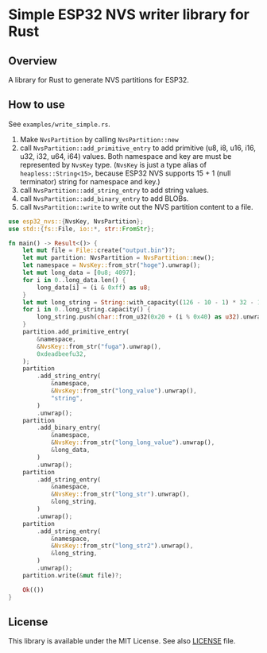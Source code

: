 # Simple ESP32 NVS writer library for Rust

## Overview

A library for Rust to generate NVS partitions for ESP32.

## How to use

See `examples/write_simple.rs`.

1. Make `NvsPartition` by calling `NvsPartition::new`
3. call `NvsPartition::add_primitive_entry` to add primitive (u8, i8, u16, i16, u32, i32, u64, i64) values. 
Both namespace and key are must be represented by `NvsKey` type. (`NvsKey` is just a type alias of `heapless::String<15>`, because ESP32 NVS supports 15 + 1 (null terminator) string for namespace and key.)
4. call `NvsPartition::add_string_entry` to add string values.
5. call `NvsPartition::add_binary_entry` to add BLOBs.
6. call `NvsPartition::write` to write out the NVS partition content to a file.

```rust
use esp32_nvs::{NvsKey, NvsPartition};
use std::{fs::File, io::*, str::FromStr};

fn main() -> Result<()> {
    let mut file = File::create("output.bin")?;
    let mut partition: NvsPartition = NvsPartition::new();
    let namespace = NvsKey::from_str("hoge").unwrap();
    let mut long_data = [0u8; 4097];
    for i in 0..long_data.len() {
        long_data[i] = (i & 0xff) as u8;
    }
    let mut long_string = String::with_capacity((126 - 10 - 1) * 32 - 1);
    for i in 0..long_string.capacity() {
        long_string.push(char::from_u32(0x20 + (i % 0x40) as u32).unwrap());
    }
    partition.add_primitive_entry(
        &namespace,
        &NvsKey::from_str("fuga").unwrap(),
        0xdeadbeefu32,
    );
    partition
        .add_string_entry(
            &namespace,
            &NvsKey::from_str("long_value").unwrap(),
            "string",
        )
        .unwrap();
    partition
        .add_binary_entry(
            &namespace,
            &NvsKey::from_str("long_long_value").unwrap(),
            &long_data,
        )
        .unwrap();
    partition
        .add_string_entry(
            &namespace,
            &NvsKey::from_str("long_str").unwrap(),
            &long_string,
        )
        .unwrap();
    partition
        .add_string_entry(
            &namespace,
            &NvsKey::from_str("long_str2").unwrap(),
            &long_string,
        )
        .unwrap();
    partition.write(&mut file)?;

    Ok(())
}
```

## License

This library is available under the MIT License. See also [LICENSE](./LICENSE) file.
